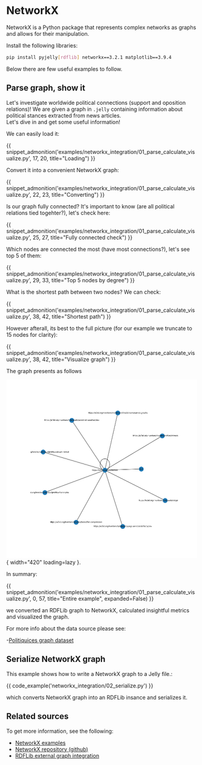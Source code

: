 # NetworkX

NetworkX is a Python package that represents complex networks as graphs and allows for their manipulation.

Install the following libraries:

```bash
pip install pyjelly[rdflib] networkx==3.2.1 matplotlib==3.9.4
```

Below there are few useful examples to follow.

## Parse graph, show it

Let's investigate worldwide political connections (support and oposition relations)!
We are given a graph in `.jelly` containing information about political stances extracted from news articles.  
Let's dive in and get some useful information!

We can easily load it:  

{{ snippet_admonition('examples/networkx_integration/01_parse_calculate_visualize.py', 17, 20, title="Loading") }}

Convert it into a convenient NetworkX graph:

{{ snippet_admonition('examples/networkx_integration/01_parse_calculate_visualize.py', 22, 23, title="Converting") }}

Is our graph fully connected? It's important to know (are all political relations tied togehter?), let's check here:

{{ snippet_admonition('examples/networkx_integration/01_parse_calculate_visualize.py', 25, 27, title="Fully connected check") }}


Which nodes are connected the most (have most connections?), let's see top 5 of them:

{{ snippet_admonition('examples/networkx_integration/01_parse_calculate_visualize.py', 29, 33, title="Top 5 nodes by degree") }}

What is the shortest path between two nodes? We can check:

{{ snippet_admonition('examples/networkx_integration/01_parse_calculate_visualize.py', 38, 42, title="Shortest path") }}

However afterall, its best to the full picture (for our example we truncate to 15 nodes for clarity):

{{ snippet_admonition('examples/networkx_integration/01_parse_calculate_visualize.py', 38, 42, title="Visualize graph") }}

The graph presents as follows  

![NetworkX visualization example](assets/images/networkx_visualization_example.png){ width="420" loading=lazy }.

In summary:

{{ snippet_admonition('examples/networkx_integration/01_parse_calculate_visualize.py', 0, 57, title="Entire example", expanded=False) }}


we converted an RDFLib graph to NetworkX, calculated insightful metrics and visualized the graph.  

For more info about the data source please see:

-[Politiquices graph dataset](https://riverbench.github.io/v/2.1.0/datasets/politiquices/)

## Serialize NetworkX graph

This example shows how to write a NetworkX graph to a Jelly file.:

{{ code_example('networkx_integration/02_serialize.py') }}

which converts NetworkX graph into an RDFLib insance and serializes it.

## Related sources

To get more information, see the following:

- [NetworkX examples](https://networkx.org/documentation/stable/auto_examples/index.html)
- [NetworkX repository (github)](https://github.com/networkx/networkx)
- [RDFLib external graph integration](https://rdflib.readthedocs.io/en/7.1.0/_modules/rdflib/extras/external_graph_libs.html)
